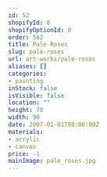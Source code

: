 ```yaml
---
id: 52
shopifyId: 0
shopifyOptionId: 0
order: 562
title: Pale Roses
slug: pale-roses
url: art-works/pale-roses
aliases: []
categories:
- painting
inStock: false
isVisible: false
location: ""
height: 70
width: 90
date: 2007-01-01T00:00:00Z
materials:
- acrylic
- canvas
price: -1
mainImage: pale_roses.jpg
---
```

